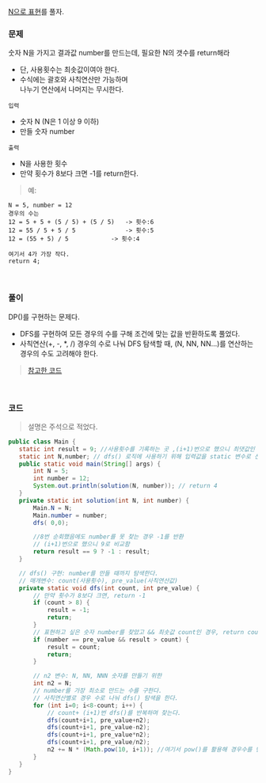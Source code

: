 [N으로 표현](https://school.programmers.co.kr/learn/courses/30/lessons/42895?language=java)를 풀자. <br>

### 문제
숫자 N을 가지고 결과값 number를 만드는데, 필요한 N의 갯수를 return해라
+ 단, 사용횟수는 최솟값이여야 한다.
+ 수식에는 괄호와 사칙연산만 가능하며  <br> 나누기 연산에서 나머지는 무시한다.

`입력` <br>
+ 숫자 N (N은 1 이상 9 이하)
+ 만들 숫자 number

`출력` <br>
+ N을 사용한 횟수 <br>
+ 만약 횟수가 8보다 크면 -1를 return한다.


> 예:

```
N = 5, number = 12
경우의 수는
12 = 5 + 5 + (5 / 5) + (5 / 5)   -> 횟수:6
12 = 55 / 5 + 5 / 5              -> 횟수:5
12 = (55 + 5) / 5	         -> 횟수:4

여기서 4가 가장 작다.
return 4; 
```

<br>

### 풀이
DP()를 구현하는 문제다.
+ DFS를 구현하여 모든 경우의 수를 구해 조건에 맞는 값을 반환하도록 풀었다.
+ 사칙연산(+, -, *, /) 경우의 수로 나눠 DFS 탐색할 때, (N, NN, NN...)를 연산하는 경우의 수도 고려해야 한다.

>[참고한 코드](https://youngest-programming.tistory.com/392)

  <br>

### 코드
> 설명은 주석으로 적었다.

 ```java
public class Main {
    static int result = 9; //사용횟수를 기록하는 곳 ,(i+1)번으로 했으니 최댓값인 9로 비교한다
    static int N,number; // dfs() 로직에 사용하기 위해 입력값을 static 변수로 선언
    public static void main(String[] args) {
        int N = 5;
        int number = 12;
        System.out.println(solution(N, number)); // return 4
    }
    private static int solution(int N, int number) {
        Main.N = N;
        Main.number = number;
        dfs( 0,0);

        //8번 순회했음에도 number를 못 찾는 경우 -1를 반환
        // (i+1)번으로 했으니 9로 비교함
        return result == 9 ? -1 : result;
    }

    // dfs() 구현: number를 만들 때까지 탐색한다.
    // 매개변수: count(사용횟수), pre_value(사칙연산값)
    private static void dfs(int count, int pre_value) {
        // 만약 횟수가 8보다 크면, return -1
        if (count > 8) {
            result = -1;
            return;
        }
        // 표현하고 싶은 숫자 number를 찾았고 && 최솟값 count인 경우, return count
        if (number == pre_value && result > count) {
            result = count;
            return;
        }

        // n2 변수: N, NN, NNN 숫자를 만들기 위한
        int n2 = N;
        // number를 가장 최소로 만드는 수를 구한다.
        // 사칙연산별로 경우 수로 나눠 dfs() 탐색을 한다.
        for (int i=0; i<8-count; i++) {
            // count+ (i+1)번 dfs()를 반복하며 찾는다.
            dfs(count+i+1, pre_value+n2);
            dfs(count+i+1, pre_value-n2);
            dfs(count+i+1, pre_value*n2);
            dfs(count+i+1, pre_value/n2);
            n2 += N * (Math.pow(10, i+1)); //여기서 pow()를 활용해 경우수를 만든다.
        }
    }
}
```
